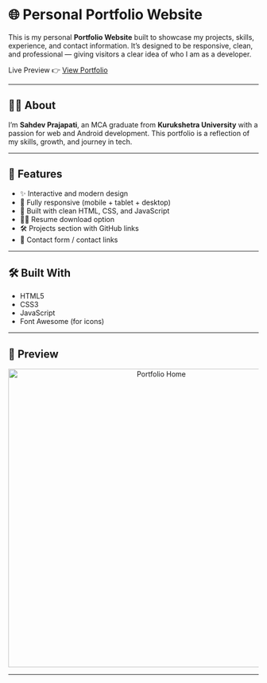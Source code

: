 # 🌐 Personal Portfolio Website

This is my personal **Portfolio Website** built to showcase my projects, skills, experience, and contact information. It’s designed to be responsive, clean, and professional — giving visitors a clear idea of who I am as a developer.

Live Preview 👉 [View Portfolio](https://sahdevprajapati18.github.io/portfolio/)

---

## 🧑‍💻 About

I’m **Sahdev Prajapati**, an MCA graduate from **Kurukshetra University** with a passion for web and Android development. This portfolio is a reflection of my skills, growth, and journey in tech.

---

## 🚀 Features

- ✨ Interactive and modern design
- 📱 Fully responsive (mobile + tablet + desktop)
- 🧩 Built with clean HTML, CSS, and JavaScript
- 🧑‍💼 Resume download option
- 🛠 Projects section with GitHub links
- 📧 Contact form / contact links

---

## 🛠️ Built With

- HTML5
- CSS3
- JavaScript
- Font Awesome (for icons)

---

## 📸 Preview

<p align="center">
  <img src="assets/portfolio-home.png" width="600" alt="Portfolio Home" />
</p>

---


